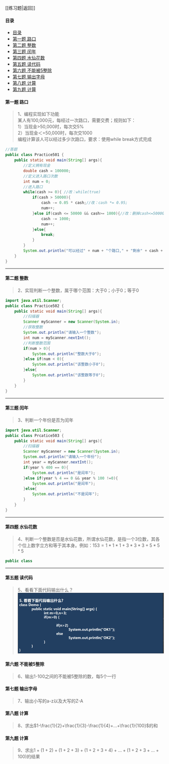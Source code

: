 [[练习题|返回]]
#### 目录
- [目录](#目录)
- [第一题 路口](#第一题-路口)
- [第二题 整数](#第二题-整数)
- [第三题 闰年](#第三题-闰年)
- [第四题 水仙花数](#第四题-水仙花数)
- [第五题 读代码](#第五题-读代码)
- [第六题 不能被5整除](#第六题-不能被5整除)
- [第七题 输出字母](#第七题-输出字母)
- [第八题 计算](#第八题-计算)
- [第九题 计算](#第九题-计算)
#### 第一题 路口
>1、编程实现如下功能  
>某人有100,000元，每经过一次路口，需要交费；规则如下：  
>1）当现金>50,000时，每次交5%  
>2）当现金＜=50,000时，每次交1000  
>编程计算该人可以经过多少次路口，要求：使用while break方式完成

```java
//答题
public class Practice501 {
    public static void main(String[] args){
        //定义拥有现金
        double cash = 100000;
        //定义进入路口次数
        int num = 0;
        //进入路口
        while(cash >= 0){ //改：while(true)
            if(cash > 50000){
                cash -= 0.05 * cash;//改：cash *= 0.95;
                num++;
            }else if(cash <= 50000 && cash>= 1000){//改：删掉cash<=50000
                cash -= 1000;
                num++;
            }else{
                break;
            }
        }
        System.out.println("可以经过" + num + "个路口," + "剩余" + cash + "元钱");
    }
}
```


---
#### 第二题 整数
>2、实现判断一个整数，属于哪个范围：大于0；小于0；等于0
```java
import java.util.Scanner; 
public class Practice502 {
    public static void main(String[] args){
        //扫描器
        Scanner myScanner = new Scanner(System.in);
        //获取整数
        System.out.println("请输入一个整数");
        int num = myScanner.nextInt();
        //判断整数范围
        if(num > 0){
            System.out.println("整数大于0");
        }else if(num < 0){
            System.out.println("该整数小于0");
        }else{
            System.out.println("该整数等于0");
        }
    }
}
```

---
#### 第三题 闰年
>3、判断一个年份是否为闰年
```java
import java.util.Scanner;
public class Prcatice503 {
    public static void main(String[] args){
        //扫描器
        Scanner myScanner = new Scanner(System.in);
        System.out.println("请输入一个年份");
        int year = myScanner.nextInt();
        if(year % 400 == 0){
            System.out.println("是闰年");
        }else if(year % 4 == 0 && year % 100 !=0){
            System.out.println("是闰年");
        }else{
            System.out.println("不是闰年");
        }
    }
}
```
---
#### 第四题 水仙花数
>4、判断一个整数是否是水仙花数，所谓水仙花数，是指一个3位数，其各个位上数字立方和等于其本身。例如：$153=1*1*1+3*3*3+5*5*5$

```java
public class 
```

---
#### 第五题 读代码
>5、看看下面代码输出什么？
![alt text](https://raw.githubusercontent.com/Stolorzs/Picgo/master/%E6%88%AA%E5%B1%8F2024-04-3022.49.04.png)


#### 第六题 不能被5整除
>6、输出1-100之间的不能被5整除的数，每5个一行


#### 第七题 输出字母
>7、输出小写的a-z以及大写的Z-A


#### 第八题 计算
>8、求出$1-\frac{1}{2}+\frac{1}{3}-\frac{1}{4}+…+\frac{1}{100}$的和


#### 第九题 计算
>9、求出$1+(1+2)+(1+2+3)+(1+2+3+4)+…+(1+2+3+…+100)$的结果